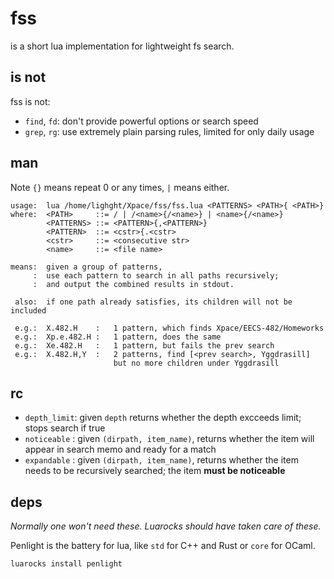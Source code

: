 # fss

is a short lua implementation for lightweight fs search.

## is not

fss is not:
- `find`, `fd`: don't provide powerful options or search speed
- `grep`, `rg`: use extremely plain parsing rules, limited for only daily usage

## man

Note `{}` means repeat 0 or any times, ` | ` means either.

```
usage:  lua /home/lighght/Xpace/fss/fss.lua <PATTERNS> <PATH>{ <PATH>}
where:  <PATH>     ::= / | /<name>{/<name>} | <name>{/<name>}
        <PATTERNS> ::= <PATTERN>{,<PATTERN>}
        <PATTERN>  ::= <cstr>{.<cstr>
        <cstr>     ::= <consecutive str>
        <name>     ::= <file name>
      
means:  given a group of patterns, 
     :  use each pattern to search in all paths recursively;
     :  and output the combined results in stdout.
      
 also:  if one path already satisfies, its children will not be included
      
 e.g.:  X.482.H    :   1 pattern, which finds Xpace/EECS-482/Homeworks
 e.g.:  Xp.e.482.H :   1 pattern, does the same
 e.g.:  Xe.482.H   :   1 pattern, but fails the prev search
 e.g.:  X.482.H,Y  :   2 patterns, find [<prev search>, Yggdrasill]
                       but no more children under Yggdrasill
```

## rc

- `depth_limit`: given `depth` returns whether the depth excceeds limit; stops search if true
- `noticeable` : given `(dirpath, item_name)`, returns whether the item will appear in search memo and ready for a match
- `expandable` : given `(dirpath, item_name)`, returns whether the item needs to be recursively searched; the item **must be noticeable**

## deps

*Normally one won't need these. Luarocks should have taken care of these.*

Penlight is the battery for lua, like `std` for C++ and Rust or `core` for OCaml.

```bash
luarocks install penlight
```


